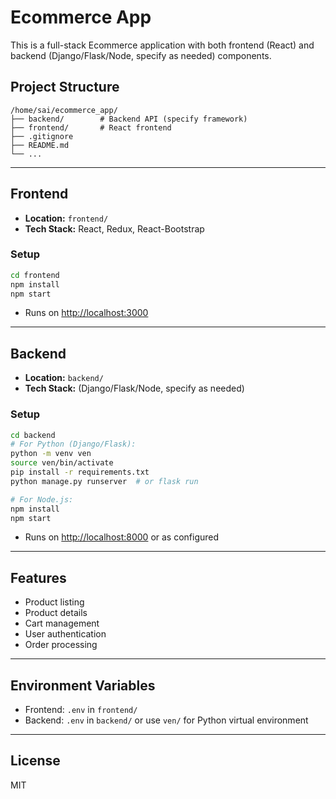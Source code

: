 # Ecommerce App

This is a full-stack Ecommerce application with both frontend (React) and backend (Django/Flask/Node, specify as needed) components.

## Project Structure

```
/home/sai/ecommerce_app/
├── backend/        # Backend API (specify framework)
├── frontend/       # React frontend
├── .gitignore
├── README.md
└── ...
```

---

## Frontend

- **Location:** `frontend/`
- **Tech Stack:** React, Redux, React-Bootstrap

### Setup

```bash
cd frontend
npm install
npm start
```

- Runs on [http://localhost:3000](http://localhost:3000)

---

## Backend

- **Location:** `backend/`
- **Tech Stack:** (Django/Flask/Node, specify as needed)

### Setup

```bash
cd backend
# For Python (Django/Flask):
python -m venv ven
source ven/bin/activate
pip install -r requirements.txt
python manage.py runserver  # or flask run

# For Node.js:
npm install
npm start
```

- Runs on [http://localhost:8000](http://localhost:8000) or as configured

---

## Features

- Product listing
- Product details
- Cart management
- User authentication
- Order processing

---

## Environment Variables

- Frontend: `.env` in `frontend/`
- Backend: `.env` in `backend/` or use `ven/` for Python virtual environment

---

## License

MIT
